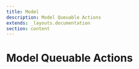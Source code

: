 ```yaml
---
title: Model
description: Model Queuable Actions
extends: _layouts.documentation
section: content
---
```


# Model Queuable Actions